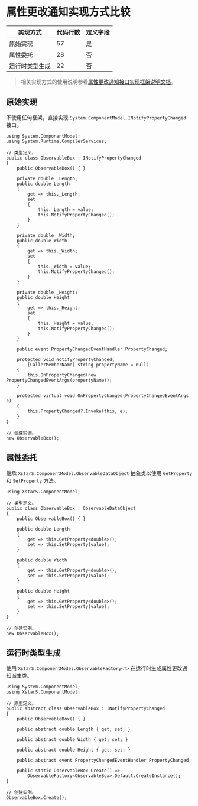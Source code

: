 ﻿# 属性更改通知实现方式比较

| 实现方式       | 代码行数 | 定义字段 |
| -------------- | -------- | -------- |
| 原始实现       | 57       | 是       |
| 属性委托       | 28       | 否       |
| 运行时类型生成 | 22       | 否       |

> 相关实现方式的使用说明参看[属性更改通知接口实现框架说明文档](ObservableObject.md)。

## 原始实现

不使用任何框架，直接实现 `System.ComponentModel.INotifyPropertyChanged` 接口。

``` CSharp
using System.ComponentModel;
using System.Runtime.CompilerServices;

// 类型定义。
public class ObservableBox : INotifyPropertyChanged
{
    public ObservableBox() { }

    private double _Length;
    public double Length
    {
        get => this._Length;
        set
        {
            this._Length = value;
            this.NotifyPropertyChanged();
        }
    }

    private double _Width;
    public double Width
    {
        get => this._Width;
        set
        {
            this._Width = value;
            this.NotifyPropertyChanged();
        }
    }

    private double _Height;
    public double Height
    {
        get => this._Height;
        set
        {
            this._Height = value;
            this.NotifyPropertyChanged();
        }
    }

    public event PropertyChangedEventHandler PropertyChanged;

    protected void NotifyPropertyChanged(
        [CallerMemberName] string propertyName = null)
    {
        this.OnPropertyChanged(new PropertyChangedEventArgs(propertyName));
    }

    protected virtual void OnPropertyChanged(PropertyChangedEventArgs e)
    {
        this.PropertyChanged?.Invoke(this, e);
    }
}

// 创建实例。
new ObservableBox();
```

## 属性委托

继承 `XstarS.ComponentModel.ObservableDataObject` 抽象类以使用 `GetProperty` 和 `SetProperty` 方法。

``` CSharp
using XstarS.ComponentModel;

// 类型定义。
public class ObservableBox : ObservableDataObject
{
    public ObservableBox() { }

    public double Length
    {
        get => this.GetProperty<double>();
        set => this.SetProperty(value);
    }

    public double Width
    {
        get => this.GetProperty<double>();
        set => this.SetProperty(value);
    }

    public double Height
    {
        get => this.GetProperty<double>();
        set => this.SetProperty(value);
    }
}

// 创建实例。
new ObservableBox();
```

## 运行时类型生成

使用 `XstarS.ComponentModel.ObservableFactory<T>` 在运行时生成属性更改通知派生类。

``` CSharp
using System.ComponentModel;
using XstarS.ComponentModel;

// 原型定义。
public abstract class ObservableBox : INotifyPropertyChanged
{
    public ObservableBox() { }

    public abstract double Length { get; set; }

    public abstract double Width { get; set; }

    public abstract double Height { get; set; }

    public abstract event PropertyChangedEventHandler PropertyChanged;

    public static ObservableBox Create() =>
        ObservableFactory<ObservableBox>.Default.CreateInstance();
}

// 创建实例。
ObservableBox.Create();
```
